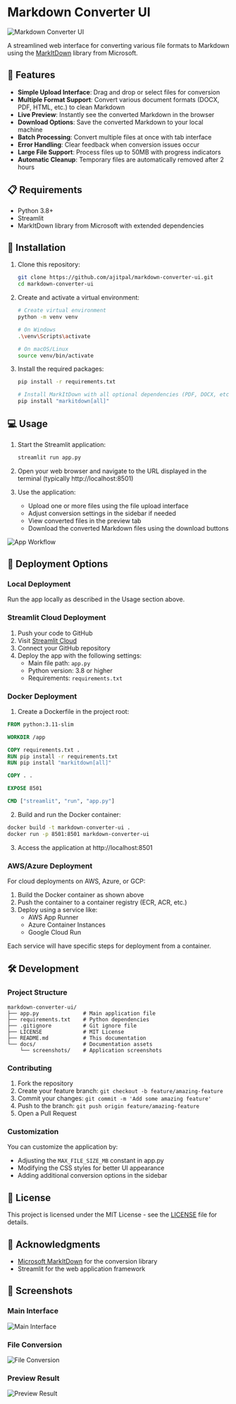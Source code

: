 # Markdown Converter UI

![Markdown Converter UI](docs/screenshots/app_screenshot.png)

A streamlined web interface for converting various file formats to Markdown using the [MarkItDown](https://github.com/microsoft/markitdown/) library from Microsoft.

## 🚀 Features

- **Simple Upload Interface**: Drag and drop or select files for conversion
- **Multiple Format Support**: Convert various document formats (DOCX, PDF, HTML, etc.) to clean Markdown
- **Live Preview**: Instantly see the converted Markdown in the browser
- **Download Options**: Save the converted Markdown to your local machine
- **Batch Processing**: Convert multiple files at once with tab interface
- **Error Handling**: Clear feedback when conversion issues occur
- **Large File Support**: Process files up to 50MB with progress indicators
- **Automatic Cleanup**: Temporary files are automatically removed after 2 hours

## 📋 Requirements

- Python 3.8+
- Streamlit
- MarkItDown library from Microsoft with extended dependencies

## 🔧 Installation

1. Clone this repository:
   ```bash
   git clone https://github.com/ajitpal/markdown-converter-ui.git
   cd markdown-converter-ui
   ```

2. Create and activate a virtual environment:
   ```bash
   # Create virtual environment
   python -m venv venv
   
   # On Windows
   .\venv\Scripts\activate
   
   # On macOS/Linux
   source venv/bin/activate
   ```

3. Install the required packages:
   ```bash
   pip install -r requirements.txt
   
   # Install MarkItDown with all optional dependencies (PDF, DOCX, etc. support)
   pip install "markitdown[all]"
   ```

## 💻 Usage

1. Start the Streamlit application:
   ```bash
   streamlit run app.py
   ```

2. Open your web browser and navigate to the URL displayed in the terminal (typically http://localhost:8501)

3. Use the application:
   - Upload one or more files using the file upload interface
   - Adjust conversion settings in the sidebar if needed
   - View converted files in the preview tab
   - Download the converted Markdown files using the download buttons

![App Workflow](docs/screenshots/app_workflow.png)

## 🚢 Deployment Options

### Local Deployment

Run the app locally as described in the Usage section above.

### Streamlit Cloud Deployment

1. Push your code to GitHub
2. Visit [Streamlit Cloud](https://streamlit.io/cloud)
3. Connect your GitHub repository
4. Deploy the app with the following settings:
   - Main file path: `app.py`
   - Python version: 3.8 or higher
   - Requirements: `requirements.txt`

### Docker Deployment

1. Create a Dockerfile in the project root:

```dockerfile
FROM python:3.11-slim

WORKDIR /app

COPY requirements.txt .
RUN pip install -r requirements.txt
RUN pip install "markitdown[all]"

COPY . .

EXPOSE 8501

CMD ["streamlit", "run", "app.py"]
```

2. Build and run the Docker container:

```bash
docker build -t markdown-converter-ui .
docker run -p 8501:8501 markdown-converter-ui
```

3. Access the application at http://localhost:8501

### AWS/Azure Deployment

For cloud deployments on AWS, Azure, or GCP:

1. Build the Docker container as shown above
2. Push the container to a container registry (ECR, ACR, etc.)
3. Deploy using a service like:
   - AWS App Runner
   - Azure Container Instances
   - Google Cloud Run

Each service will have specific steps for deployment from a container.

## 🛠️ Development

### Project Structure

```
markdown-converter-ui/
├── app.py              # Main application file
├── requirements.txt    # Python dependencies
├── .gitignore          # Git ignore file
├── LICENSE             # MIT License
├── README.md           # This documentation
└── docs/               # Documentation assets
    └── screenshots/    # Application screenshots
```

### Contributing

1. Fork the repository
2. Create your feature branch: `git checkout -b feature/amazing-feature`
3. Commit your changes: `git commit -m 'Add some amazing feature'`
4. Push to the branch: `git push origin feature/amazing-feature`
5. Open a Pull Request

### Customization

You can customize the application by:

- Adjusting the `MAX_FILE_SIZE_MB` constant in app.py
- Modifying the CSS styles for better UI appearance
- Adding additional conversion options in the sidebar

## 📄 License

This project is licensed under the MIT License - see the [LICENSE](LICENSE) file for details.

## 🙏 Acknowledgments

- [Microsoft MarkItDown](https://github.com/microsoft/markitdown/) for the conversion library
- Streamlit for the web application framework

## 📸 Screenshots

### Main Interface
![Main Interface](docs/screenshots/main_interface.png)

### File Conversion
![File Conversion](docs/screenshots/conversion_process.png)

### Preview Result
![Preview Result](docs/screenshots/preview_result.png)
